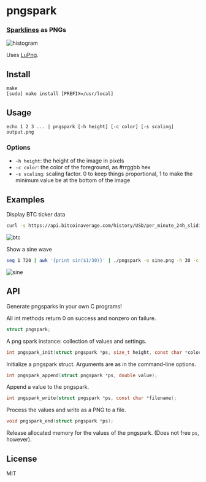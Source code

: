 # pngspark
### [Sparklines](https://github.com/holman/spark) as PNGs

![histogram](https://cloud.githubusercontent.com/assets/95347/6131872/f78ab708-b11c-11e4-9ae2-fd6cd0ec2b76.png)

Uses [LuPng](https://github.com/jansol/LuPng).

## Install
```
make
[sudo] make install [PREFIX=/usr/local]
```

## Usage
```
echo 1 2 3 ... | pngspark [-h height] [-c color] [-s scaling] output.png
```

### Options
* `-h height`: the height of the image in pixels
* `-c color`: the color of the foreground, as #rrggbb hex
* `-s scaling`: scaling factor. 0 to keep things proportional, 1 to make the
  minimum value be at the bottom of the image

## Examples

Display BTC ticker data
```sh
curl -s https://api.bitcoinaverage.com/history/USD/per_minute_24h_sliding_window.csv | sed 1d | cut -d, -f2 | ./pngspark -o btc.png -s 0.995 -h 80 -c 0066cc
```
![btc](https://cloud.githubusercontent.com/assets/95347/6131571/ed7005c2-b11a-11e4-837c-58b07cd5a9c3.png)

Show a sine wave
```sh
seq 1 720 | awk '{print sin($1/30)}' | ./pngspark -o sine.png -h 30 -c 33c011
```
![sine](https://cloud.githubusercontent.com/assets/95347/6132308/b42da1d4-b11f-11e4-9748-5b61febd9df9.png)

## API

Generate pngsparks in your own C programs!

All int methods return 0 on success and nonzero on failure.

```c
struct pngspark;
```
A png spark instance: collection of values and settings.

```c
int pngspark_init(struct pngspark *ps, size_t height, const char *color, double scaling);
```
Initialize a pngspark struct. Arguments are as in the command-line options.

```c
int pngspark_append(struct pngspark *ps, double value);
```
Append a value to the pngspark.

```c
int pngspark_write(struct pngspark *ps, const char *filename);
```
Process the values and write as a PNG to a file.

```c
void pngspark_end(struct pngspark *ps);
```
Release allocated memory for the values of the pngspark. (Does not free `ps`, however).

## License

MIT
